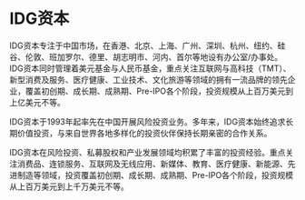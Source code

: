 # 

# IDG资本

IDG资本专注于中国市场，在香港、北京、上海、广州、深圳、杭州、纽约、硅谷、伦敦、班加罗尔、德里、胡志明市、河内、首尔等地设有办公室/办事处。IDG资本同时管理着美元基金与人民币基金，重点关注互联网与高科技（TMT）、新型消费及服务、医疗健康、工业技术、文化旅游等领域的拥有一流品牌的领先企业，覆盖初创期、成长期、成熟期、Pre-IPO各个阶段，投资规模从上百万美元到上亿美元不等。

IDG资本于1993年起率先在中国开展风险投资业务。多年来，IDG资本始终追求长期价值投资，与来自世界各地多样化的投资伙伴保持长期亲密的合作关系。

IDG资本在风险投资、私募股权和产业发展领域均积累了丰富的投资经验。重点关注消费品、连锁服务、互联网及无线应用、新媒体、教育、医疗健康、新能源、先进制造等领域，投资覆盖初创期、成长期、成熟期、Pre-IPO各个阶段，投资规模从上百万美元到上千万美元不等。

